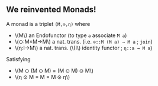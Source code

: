 We reinvented Monads!
---------------------

A monad is a triplet `(M,⊙,η)` where

- \\(M\\) an <span class="yellow">Endofunctor</span> (to type `a` associate `M a`)
- \\(⊙:M×M→M\\) a <span class="yellow">nat. trans.</span> (i.e. `⊙::M (M a) → M a` ; `join`)
- \\(η:I→M\\)  a <span class="yellow">nat. trans.</span> (\\(I\\) identity functor ; `η::a → M a`)

Satisfying

- \\(M ⊙ (M ⊙ M) = (M ⊙ M) ⊙ M\\)
- \\(η ⊙ M = M = M ⊙ η\\)
